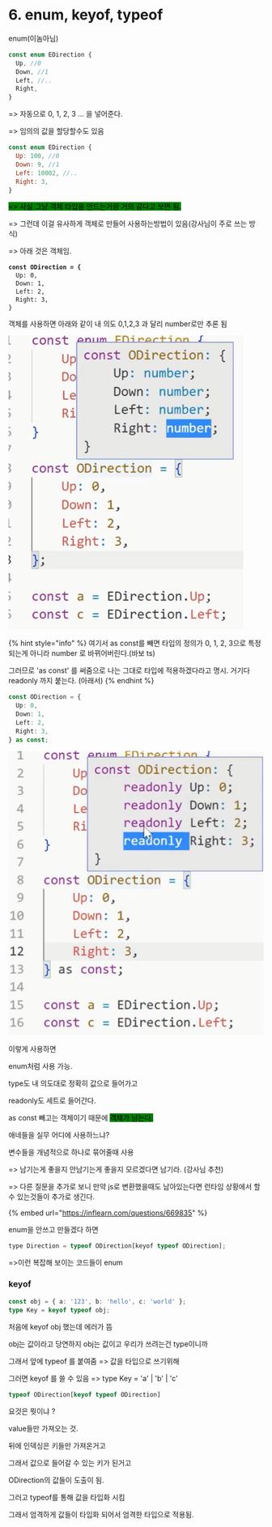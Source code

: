 # 6. enum, keyof, typeof

enum(이놈아님)

```javascript
const enum EDirection {
  Up, //0
  Down, //1
  Left, //..
  Right,
}
```

\=> 자동으로 0, 1, 2, 3 ... 을 넣어준다.

\=> 임의의 값을 할당할수도 있음&#x20;

```javascript
const enum EDirection {
  Up: 100, //0
  Down: 9, //1
  Left: 10002, //..
  Right: 3,
}
```

<mark style="background-color:green;">=> 사실 그냥 객체 타입을 만드는거랑 거의 같다고 보면 됨.</mark>



\=> 그런데 이걸 유사하게  객체로 만들어 사용하는방법이 있음(강사님이 주로 쓰는 방식)

\=> 아래 것은 객체임.

<pre class="language-javascript"><code class="lang-javascript"><strong>const ODirection = {
</strong>  Up: 0,
  Down: 1,
  Left: 2,
  Right: 3,
} 
</code></pre>

객체를 사용하면 아래와 같이 내 의도 0,1,2,3 과 달리 number로만 추론 됨

![](<../../.gitbook/assets/image (14).png>)

{% hint style="info" %}
여기서 as const를 빼면 타입의 정의가 0, 1, 2, 3으로 특정되는게 아니라 number 로 바뀌어버린다.(바보 ts)

그러므로 'as const' 를 써줌으로 나는 그대로 타입에 적용하겠다라고 명시. 거기다readonly 까지 붙는다. (아래서)
{% endhint %}

```typescript
const ODirection = {
  Up: 0,
  Down: 1,
  Left: 2,
  Right: 3,
} as const;
```

![](<../../.gitbook/assets/image (3).png>)

이렇게 사용하면&#x20;

enum처럼 사용 가능.

type도 내 의도대로 정확히 값으로 들어가고&#x20;

readonly도 세트로 들어간다.



as const 빼고는 객체이기 때문에 <mark style="background-color:green;">객체가 남는다.</mark>



애네들을 실무 어디에 사용하느냐?

변수들을 개념적으로 하나로 묶어줄때 사용



\=> 남기는게 좋을지 안남기는게 좋을지 모르겠다면 남기라. (강사님 추천)&#x20;

\=> 다른 질문을 추가로 보니 만약 js로 변환했을때도 남아있는다면 런타임 상황에서 할 수 있는것들이 추가로 생긴다.

{% embed url="https://inflearn.com/questions/669835" %}

enum을 안쓰고 만들겠다 하면

```javascript
type Direction = typeof ODirection[keyof typeof ODirection];
```

\=>이런 복잡해 보이는 코드들이 enum



### keyof

```typescript
const obj = { a: '123', b: 'hello', c: 'world' };
type Key = keyof typeof obj;
```

처음에 keyof obj 했는데 에러가 뜸

obj는 값이라고 당연하지 obj는 값이고 우리가 쓰려는건 type이니까&#x20;

그래서 앞에 typeof 를 붙여줌 => 값을 타입으로 쓰기위해

그러면 keyof 를 쓸 수 있음 => type Key = 'a' | 'b' | 'c'



```typescript
typeof ODirection[keyof typeof ODirection]
```

요것은 뭣이냐 ?

value들만 가져오는 것.



뒤에 인덱싱은 키들만 가져온거고&#x20;

그래서 값으로 들어갈 수 있는 키가 된거고&#x20;

ODirection의 값들이 도출이 됨.



그러고 typeof를 통해 값을 타입화 시킴

그래서 엄격하게 값들이 타입화 되어서 엄격한 타입으로 적용됨.

